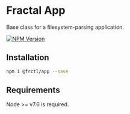 # Fractal App

Base class for a filesystem-parsing application.

[![NPM Version](https://img.shields.io/npm/v/@frctl/support.svg?style=flat-square)](https://www.npmjs.com/package/@frctl/app)

## Installation

```bash
npm i @frctl/app --save
```

## Requirements

Node >= v7.6 is required.
